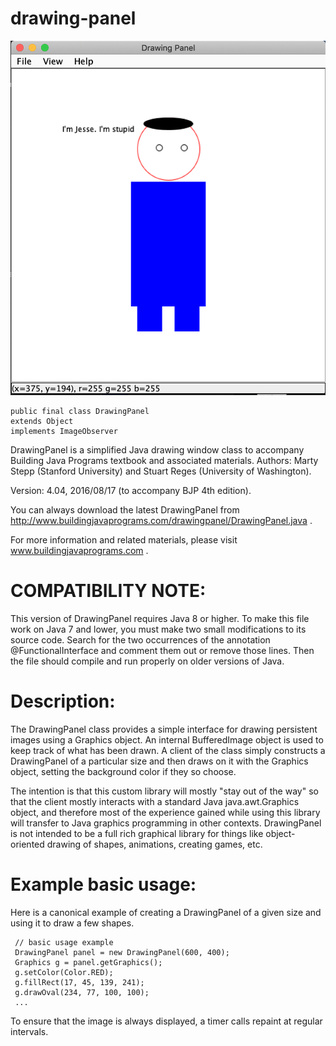 # drawing-panel

![Image of doodle](image/jesse.png)

```
public final class DrawingPanel
extends Object
implements ImageObserver
```

DrawingPanel is a simplified Java drawing window class to accompany Building Java Programs textbook and associated materials.
Authors: Marty Stepp (Stanford University) and Stuart Reges (University of Washington).

Version: 4.04, 2016/08/17 (to accompany BJP 4th edition).

You can always download the latest DrawingPanel from http://www.buildingjavaprograms.com/drawingpanel/DrawingPanel.java .

For more information and related materials, please visit www.buildingjavaprograms.com .

# COMPATIBILITY NOTE: 
This version of DrawingPanel requires Java 8 or higher. To make this file work on Java 7 and lower, you must make two small modifications to its source code. Search for the two occurrences of the annotation @FunctionalInterface and comment them out or remove those lines. Then the file should compile and run properly on older versions of Java.

# Description:
The DrawingPanel class provides a simple interface for drawing persistent images using a Graphics object. An internal BufferedImage object is used to keep track of what has been drawn. A client of the class simply constructs a DrawingPanel of a particular size and then draws on it with the Graphics object, setting the background color if they so choose.

The intention is that this custom library will mostly "stay out of the way" so that the client mostly interacts with a standard Java java.awt.Graphics object, and therefore most of the experience gained while using this library will transfer to Java graphics programming in other contexts. DrawingPanel is not intended to be a full rich graphical library for things like object-oriented drawing of shapes, animations, creating games, etc.

# Example basic usage:
Here is a canonical example of creating a DrawingPanel of a given size and using it to draw a few shapes.

```
 // basic usage example
 DrawingPanel panel = new DrawingPanel(600, 400);
 Graphics g = panel.getGraphics();
 g.setColor(Color.RED);
 g.fillRect(17, 45, 139, 241);
 g.drawOval(234, 77, 100, 100);
 ...
 ```
 
To ensure that the image is always displayed, a timer calls repaint at regular intervals.